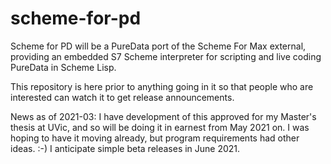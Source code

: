 # scheme-for-pd
Scheme for PD will be a PureData port of the Scheme For Max external, providing an embedded S7 Scheme interpreter for scripting and live coding PureData in Scheme Lisp. 

This repository is here prior to anything going in it so that people who are interested can watch it to get release announcements. 

News as of 2021-03: I have development of this approved for my Master's thesis at UVic, and so will be doing it in earnest from May 2021 on. I was hoping to have it moving already, but program requirements had other ideas. :-) I anticipate simple beta releases in June 2021.
